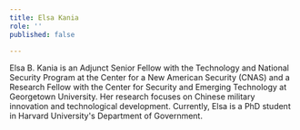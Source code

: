 ```yaml
---
title: Elsa Kania
role: ''
published: false

---
```

Elsa B. Kania is an Adjunct Senior Fellow with the Technology and National Security Program at the Center for a New American Security (CNAS) and a Research Fellow with the Center for Security and Emerging Technology at Georgetown University. Her research focuses on Chinese military innovation and technological development. Currently, Elsa is a PhD student in Harvard University's Department of Government.